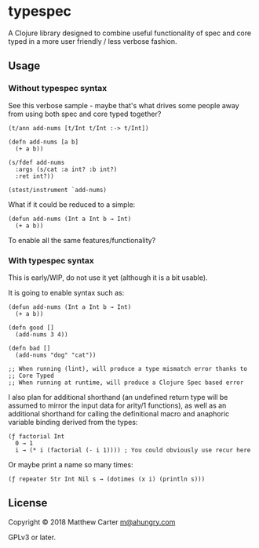 # typespec

A Clojure library designed to combine useful functionality of spec and
core typed in a more user friendly / less verbose fashion.

## Usage

### Without typespec syntax

See this verbose sample - maybe that's what drives some people away
from using both spec and core typed together?

```
(t/ann add-nums [t/Int t/Int :-> t/Int])

(defn add-nums [a b]
  (+ a b))

(s/fdef add-nums
  :args (s/cat :a int? :b int?)
  :ret int?))

(stest/instrument `add-nums)
```

What if it could be reduced to a simple:

```
(defun add-nums (Int a Int b → Int)
  (+ a b))
```

To enable all the same features/functionality?


### With typespec syntax

This is early/WIP, do not use it yet (although it is a bit usable).

It is going to enable syntax such as:

```
(defun add-nums (Int a Int b → Int)
  (+ a b))

(defn good []
  (add-nums 3 4))

(defn bad []
  (add-nums "dog" "cat"))

;; When running (lint), will produce a type mismatch error thanks to
;; Core Typed
;; When running at runtime, will produce a Clojure Spec based error
```

I also plan for additional shorthand (an undefined return type will be
assumed to mirror the input data for arity/1 functions), as well as an
additional shorthand for calling the definitional macro and anaphoric
variable binding derived from the types:

```
(ƒ factorial Int
  0 → 1
  i → (* i (factorial (- i 1)))) ; You could obviously use recur here
```

Or maybe print a name so many times:

```
(ƒ repeater Str Int Nil s → (dotimes (x i) (println s)))
```

## License

Copyright © 2018 Matthew Carter <m@ahungry.com>

GPLv3 or later.
